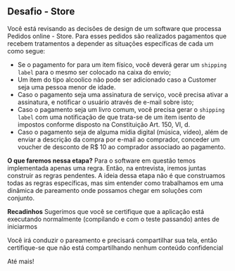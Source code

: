 ## Desafio - Store

Você está revisando as decisões de design de um software que processa Pedidos online - Store. Para esses pedidos são realizados pagamentos que recebem tratamentos a depender as situações específicas de cada um como segue:

  - Se o pagamento for para um item físico, você deverá gerar um `shipping label` para o mesmo ser colocado na caixa do envio;
  - Um item do tipo alcoolico não pode ser adicionado caso a Customer seja uma pessoa menor de idade.
  - Caso o pagamento seja uma assinatura de serviço, você precisa ativar a assinatura, e notificar o usuário através de e-mail sobre isto;
  - Caso o pagamento seja um livro comum, você precisa gerar o `shipping label` com uma notificação de que trata-se de um item isento de impostos conforme disposto na Constituição Art. 150, VI, d.
  - Caso o pagamento seja de alguma mídia digital (música, vídeo), além de enviar a descrição da compra por e-mail ao comprador, conceder um voucher de desconto de R$ 10 ao comprador associado ao pagamento.

__O que faremos nessa etapa?__
Para o software em questão temos implementada apenas uma regra. Então, na entrevista, iremos juntas construir as regras pendentes. A ideia dessa etapa não é que construamos todas as regras específicas, mas sim entender como trabalhamos em uma dinâmica de pareamento onde possamos chegar em soluções com conjunto.

__Recadinhos__
Sugerimos que você se certifique que a aplicação está executando normalmente (compilando e com o teste passando) antes de iniciarmos

Você irá conduzir o pareamento e precisará compartilhar sua tela, então certifique-se que não está compartilhando nenhum conteúdo confidencial

Até mais!

